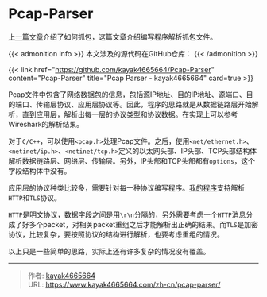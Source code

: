 # Pcap-Parser

[上一篇文章](https://www.kayak4665664.com/zh-cn/capture-packets-for-mobile-apps/)介绍了如何抓包，这篇文章介绍编写程序解析抓包文件。
<!--more-->

{{< admonition info >}}
本文涉及的源代码在GitHub仓库：
{{< /admonition >}}

{{< link href="https://github.com/kayak4665664/Pcap-Parser" content="Pcap-Parser" title="Pcap Parser - kayak4665664" card=true >}}

Pcap文件中包含了网络数据包的信息，包括源IP地址、目的IP地址、源端口、目的端口、传输层协议、应用层协议等。因此，程序的思路就是从数据链路层开始解析，直到应用层，解析出每一层的协议类型和协议数据。在实现上可以参考Wireshark的解析结果。

对于`C/C++`，可以使用`<pcap.h>`处理Pcap文件。之后，使用`<net/ethernet.h>`、`<netinet/ip.h>`、`<netinet/tcp.h>`定义的以太网头部、IP头部、TCP头部结构体解析数据链路层、网络层、传输层。另外，IP头部和TCP头部都有`options`，这个字段结构体中没有。

应用层的协议种类比较多，需要针对每一种协议编写程序。[我的程序](https://github.com/kayak4665664/Pcap-Parser)支持解析`HTTP`和`TLS`协议。

`HTTP`是明文协议，数据字段之间是用`\r\n`分隔的，另外需要考虑一个`HTTP`消息分成了好多个packet，对相关packet重组之后才能解析出正确的结果。而`TLS`是加密协议，比较复杂，要按照协议的结构进行解析，也要考虑重组的情况。

以上只是一些简单的思路，实际上还有许多复杂的情况没有覆盖。

---

> 作者: [kayak4665664](https://github.com/kayak4665664)  
> URL: https://www.kayak4665664.com/zh-cn/pcap-parser/  

